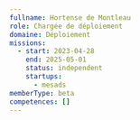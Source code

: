 ```yaml
---
fullname: Hortense de Montleau
role: Chargée de déploiement
domaine: Déploiement
missions:
  - start: 2023-04-28
    end: 2025-05-01
    status: independent
    startups:
      - mesads
memberType: beta
competences: []
---
```

